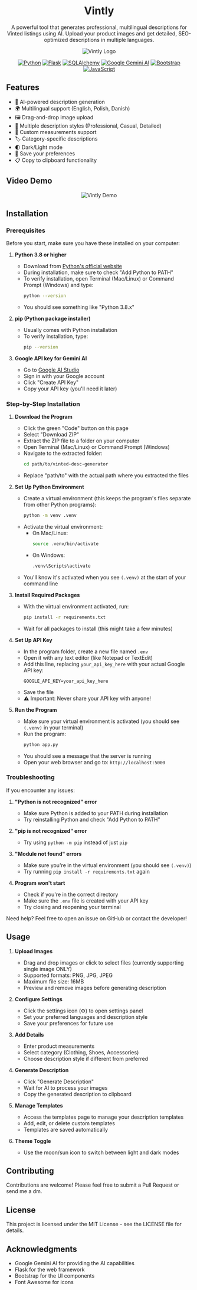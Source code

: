 <div align="center">

# Vintly

A powerful tool that generates professional, multilingual descriptions for Vinted listings using AI. Upload your product images and get detailed, SEO-optimized descriptions in multiple languages.

![Vintly Logo](img/vintly-logo.png)

<div align="center">
  
[![Python](https://img.shields.io/badge/Python-3.8+-blue.svg)](https://www.python.org/)
[![Flask](https://img.shields.io/badge/Flask-3.0.2-lightgrey.svg)](https://flask.palletsprojects.com/)
[![SQLAlchemy](https://img.shields.io/badge/SQLAlchemy-3.1.1-red.svg)](https://www.sqlalchemy.org/)
[![Google Gemini AI](https://img.shields.io/badge/Gemini_AI-0.3.2-green.svg)](https://ai.google.dev/)
[![Bootstrap](https://img.shields.io/badge/Bootstrap-5.3-purple.svg)](https://getbootstrap.com/)
[![JavaScript](https://img.shields.io/badge/JavaScript-ES6-yellow.svg)](https://developer.mozilla.org/en-US/docs/Web/JavaScript)

</div>
</div>

## Features

- 🤖 AI-powered description generation
- 🌍 Multilingual support (English, Polish, Danish)
- 🖼️ Drag-and-drop image upload
- 🎨 Multiple description styles (Professional, Casual, Detailed)
- 📏 Custom measurements support
- 🏷️ Category-specific descriptions
- 🌓 Dark/Light mode
- 💾 Save your preferences
- 📋 Copy to clipboard functionality

## Video Demo

<div align="center">
  <img src="img/showcase.gif" alt="Vintly Demo">
</div>

## Installation

### Prerequisites

Before you start, make sure you have these installed on your computer:

1. **Python 3.8 or higher**

   - Download from [Python's official website](https://www.python.org/downloads/)
   - During installation, make sure to check "Add Python to PATH"
   - To verify installation, open Terminal (Mac/Linux) or Command Prompt (Windows) and type:
     ```bash
     python --version
     ```
   - You should see something like "Python 3.8.x"

2. **pip (Python package installer)**

   - Usually comes with Python installation
   - To verify installation, type:
     ```bash
     pip --version
     ```

3. **Google API key for Gemini AI**
   - Go to [Google AI Studio](https://makersuite.google.com/app/apikey)
   - Sign in with your Google account
   - Click "Create API Key"
   - Copy your API key (you'll need it later)

### Step-by-Step Installation

1. **Download the Program**

   - Click the green "Code" button on this page
   - Select "Download ZIP"
   - Extract the ZIP file to a folder on your computer
   - Open Terminal (Mac/Linux) or Command Prompt (Windows)
   - Navigate to the extracted folder:
     ```bash
     cd path/to/vinted-desc-generator
     ```
   - Replace "path/to" with the actual path where you extracted the files

2. **Set Up Python Environment**

   - Create a virtual environment (this keeps the program's files separate from other Python programs):
     ```bash
     python -m venv .venv
     ```
   - Activate the virtual environment:
     - On Mac/Linux:
       ```bash
       source .venv/bin/activate
       ```
     - On Windows:
       ```bash
       .venv\Scripts\activate
       ```
   - You'll know it's activated when you see `(.venv)` at the start of your command line

3. **Install Required Packages**

   - With the virtual environment activated, run:
     ```bash
     pip install -r requirements.txt
     ```
   - Wait for all packages to install (this might take a few minutes)

4. **Set Up API Key**

   - In the program folder, create a new file named `.env`
   - Open it with any text editor (like Notepad or TextEdit)
   - Add this line, replacing `your_api_key_here` with your actual Google API key:
     ```
     GOOGLE_API_KEY=your_api_key_here
     ```
   - Save the file
   - ⚠️ Important: Never share your API key with anyone!

5. **Run the Program**
   - Make sure your virtual environment is activated (you should see `(.venv)` in your terminal)
   - Run the program:
     ```bash
     python app.py
     ```
   - You should see a message that the server is running
   - Open your web browser and go to: `http://localhost:5000`

### Troubleshooting

If you encounter any issues:

1. **"Python is not recognized" error**

   - Make sure Python is added to your PATH during installation
   - Try reinstalling Python and check "Add Python to PATH"

2. **"pip is not recognized" error**

   - Try using `python -m pip` instead of just `pip`

3. **"Module not found" errors**

   - Make sure you're in the virtual environment (you should see `(.venv)`)
   - Try running `pip install -r requirements.txt` again

4. **Program won't start**
   - Check if you're in the correct directory
   - Make sure the `.env` file is created with your API key
   - Try closing and reopening your terminal

Need help? Feel free to open an issue on GitHub or contact the developer!

## Usage

1. **Upload Images**

   - Drag and drop images or click to select files (currently supporting single image ONLY)
   - Supported formats: PNG, JPG, JPEG
   - Maximum file size: 16MB
   - Preview and remove images before generating description

2. **Configure Settings**

   - Click the settings icon (⚙️) to open settings panel
   - Set your preferred languages and description style
   - Save your preferences for future use

3. **Add Details**

   - Enter product measurements
   - Select category (Clothing, Shoes, Accessories)
   - Choose description style if different from preferred

4. **Generate Description**

   - Click "Generate Description"
   - Wait for AI to process your images
   - Copy the generated description to clipboard

5. **Manage Templates**

   - Access the templates page to manage your description templates
   - Add, edit, or delete custom templates
   - Templates are saved automatically

6. **Theme Toggle**
   - Use the moon/sun icon to switch between light and dark modes

## Contributing

Contributions are welcome! Please feel free to submit a Pull Request or send me a dm.

## License

This project is licensed under the MIT License - see the LICENSE file for details.

## Acknowledgments

- Google Gemini AI for providing the AI capabilities
- Flask for the web framework
- Bootstrap for the UI components
- Font Awesome for icons
